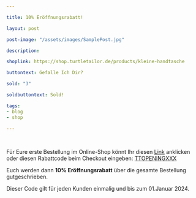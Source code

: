 ```yaml
---

title: 10% Eröffnungsrabatt!

layout: post

post-image: "/assets/images/SamplePost.jpg"

description:

shoplink: https://shop.turtletailor.de/products/kleine-handtasche

buttontext: Gefalle Ich Dir?

sold: "3"

soldbuttontext: Sold!

tags:
- blog
- shop

---
```


<br>

Für Eure erste Bestellung im Online-Shop könnt Ihr diesen [Link](https://shop.turtletailor.de/discount/TTOPENINGXXX) anklicken oder diesen Rabattcode beim Checkout eingeben: [TTOPENINGXXX](https://shop.turtletailor.de/discount/TTOPENINGXXX)

Euch werden dann **10% Eröffnungsrabatt** über die gesamte Bestellung gutgeschrieben.  

Dieser Code gilt für jeden Kunden einmalig und bis zum 01.Januar 2024.